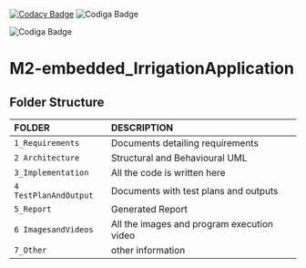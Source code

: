 [![Codacy Badge](https://app.codacy.com/project/badge/Grade/0c5a039d63684c399be768320cd351db)](https://www.codacy.com/gh/tlnsnani/M2-Embedded_IrrigationApplication/dashboard?utm_source=github.com&amp;utm_medium=referral&amp;utm_content=tlnsnani/M2-Embedded_IrrigationApplication&amp;utm_campaign=Badge_Grade)
![Codiga Badge](https://api.codiga.io/project/30288/score/svg)

![Codiga Badge](https://api.codiga.io/project/30288/status/svg)
# M2-embedded_IrrigationApplication




## Folder Structure

|FOLDER|DESCRIPTION|
|:-----|:----------|
|`1_Requirements`|Documents detailing requirements|
|`2 Architecture`|Structural and Behavioural UML|
|`3_Implementation`|All the code is written here|
|`4 TestPlanAndOutput`|Documents with test plans and outputs|
|`5_Report`|Generated Report|
|`6 ImagesandVideos`|All the images and program execution video|
|`7_Other`|other information|

